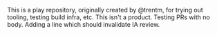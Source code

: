 This is a play repository, originally created by @trentm, for trying out
tooling, testing build infra, etc. This isn't a product.
Testing PRs with no body.
Adding a line which should invalidate IA review.
